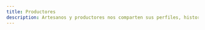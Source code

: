 ```yaml
---
title: Productores
description: Artesanos y productores nos comparten sus perfiles, historias, producciones y dónde encontrarlas, en los valles de Merlo y Traslasierra
---
```

